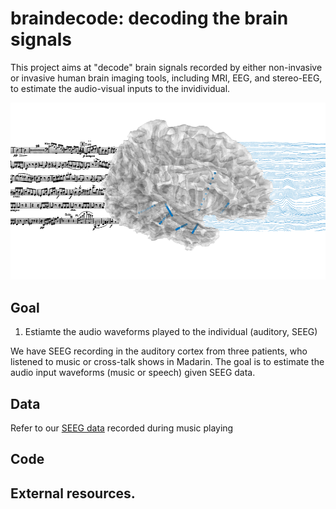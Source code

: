 # braindecode: decoding the brain signals

This project aims at "decode" brain signals recorded by either non-invasive or invasive human brain imaging tools, including MRI, EEG, and stereo-EEG, to estimate the audio-visual inputs to the invidividual. 


![](https://github.com/fahsuanlin/braindecode/blob/main/images/music_seeg_annot.png)

## Goal

1. Estiamte the audio waveforms played to the individual (auditory, SEEG)

We have SEEG recording in the auditory cortex from three patients, who listened to music or cross-talk shows in Madarin. The goal is to estimate the audio input waveforms (music or speech) given SEEG data.

## Data

Refer to our [SEEG data](https://github.com/fahsuanlin/labmanual/wiki/32:-Sample-data:-SEEG-recording-during-music-listening) recorded during music playing

## Code

## External resources.
